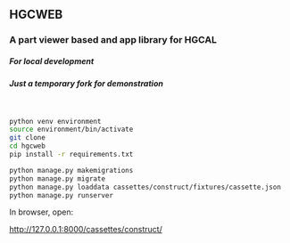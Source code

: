 ## HGCWEB
### A part viewer based and app library for HGCAL 


##### For local development
##### Just a temporary fork for demonstration

```bash
  

python venv environment
source environment/bin/activate
git clone
cd hgcweb
pip install -r requirements.txt

python manage.py makemigrations
python manage.py migrate
python manage.py loaddata cassettes/construct/fixtures/cassette.json
python manage.py runserver
```
In browser, open:

http://127.0.0.1:8000/cassettes/construct/
